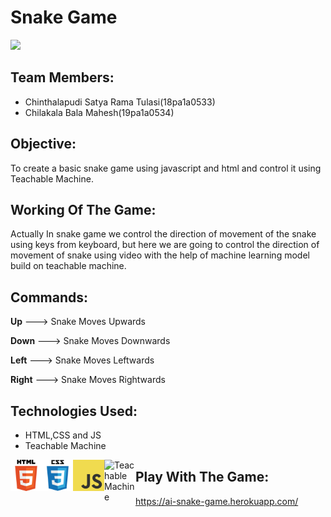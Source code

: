 # Snake Game

<img src='https://i.redd.it/i8gdwgunl6531.png'>

## Team Members:

<ul>
  <li>Chinthalapudi Satya Rama Tulasi(18pa1a0533)</li>
  <li>Chilakala Bala Mahesh(19pa1a0534)</li>
</ul>

## Objective:

To create a basic snake game using javascript and html and control it using Teachable Machine.

## Working Of The Game:

Actually In snake game we control the direction of movement of the snake using keys from keyboard, but here we are going to control the direction of movement of snake using video with the help of machine learning model build on teachable machine.

## Commands:

<b>Up</b> ---> Snake Moves Upwards

<b>Down</b> ---> Snake Moves Downwards

<b>Left</b> ---> Snake Moves Leftwards

<b>Right</b> ---> Snake Moves Rightwards

## Technologies Used:

<ul>
  <li>HTML,CSS and JS</li>
  <li>Teachable Machine</li>
</ul>

<img align="left" alt="HTML5" width="50px" src="https://raw.githubusercontent.com/github/explore/80688e429a7d4ef2fca1e82350fe8e3517d3494d/topics/html/html.png" />
<img align="left" alt="CSS3" width="50px" src="https://raw.githubusercontent.com/github/explore/80688e429a7d4ef2fca1e82350fe8e3517d3494d/topics/css/css.png" />
<img align="left" alt="JavaScript" width="50px" src="https://raw.githubusercontent.com/github/explore/80688e429a7d4ef2fca1e82350fe8e3517d3494d/topics/javascript/javascript.png" />
<img align="left" alt="Teachable Machine" width="50px" src"https://thecodingtrain.com/assets/images/tm_horizontal.png" />

## Play With The Game:

https://ai-snake-game.herokuapp.com/
